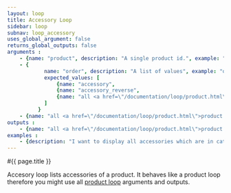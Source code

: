 ```yaml
---
layout: loop
title: Accessory Loop
sidebar: loop
subnav: loop_accessory
uses_global_argument: false
returns_global_outputs: false
arguments :
    - {name: "product", description: "A single product id.", example: "product=\"2\"", mandatory="true"}
    - {
            name: "order", description: "A list of values", example: "order=\"accessory,max_price\"", default: "manual",
            expected_values: [
                {name: "accessory",                                                                 description: "manual accessory order"},
                {name: "accessory_reverse",                                                         description: "reverse manual accessory order"},
                {name: "all <a href=\"/documentation/loop/product.html\">product loop</a> orders",  description: ""}
            ]
          }
    - {name: "all <a href=\"/documentation/loop/product.html\">product loop</a> arguments", example: "order=\"min_price\", max_price=\"100\""}
outputs :
    - {name: "all <a href=\"/documentation/loop/product.html\">product loop</a> outputs"}
examples :
    - {description: "I want to display all accessories which are in category 1, order by ascending price, for all products in category 2"}
---
```


#{{ page.title }}

Accesory loop lists accessories of a product. It behaves like a product loop therefore you might use all <a href="/documentation/loop/product.html">product loop</a> arguments and outputs.